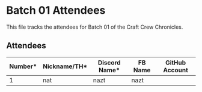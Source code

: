 # Batch 01 Attendees

This file tracks the attendees for Batch 01 of the Craft Crew Chronicles.

## Attendees

| Number* | Nickname/TH* | Discord Name* | FB Name | GitHub Account |
|---------|--------------|---------------|---------|----------------|
| 1       | nat          | nazt          | nazt    |                |
